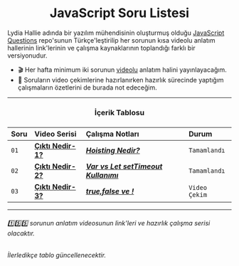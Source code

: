 <h1 align="center">JavaScript Soru Listesi</h1>
<p>
Lydia Hallie adında bir yazılım mühendisinin oluşturmuş olduğu <a href="https://github.com/lydiahallie/javascript-questions">JavaScript Questions</a> repo'sunun Türkçe'leştirilip her sorunun kısa videolu anlatım hallerinin link'lerinin ve çalışma kaynaklarının toplandığı farklı bir versiyonudur.
</p>

- :clapper: Her hafta minimum iki sorunun <a href="https://www.youtube.com/c/OzanTekin">videolu</a> anlatım halini yayınlayacağım.
- :pencil: Soruların video çekimlerine hazırlanırken hazırlık sürecinde yaptığım çalışmaların özetlerini de burada not edeceğim.

<hr/>

<h3 align="center"> İçerik Tablosu <h3>

| Soru | Video Serisi                | Çalışma Notları                | Durum     
| :-------- | :------------------------- | :------------------------- | :------- 
| `01` |  **[Çıktı Nedir-1?](https://youtu.be/GSVvqtEa2MY)** | ***[Hoisting Nedir?](https://github.com/ozantekin/javascript-sorular/tree/main/Sorular/01_Cikti_Nedir)*** | `Tamamlandı` 
| `02` | **[Çıktı Nedir-2?](https://youtu.be/tBYI4-t_vcY)** | ***[Var vs Let setTimeout Kullanımı](https://github.com/ozantekin/javascript-sorular/tree/main/Sorular/02-Cikti_Nedir)*** | `Tamamlandı`
| `03` | **[Çıktı Nedir-3?](https://youtu.be/tBYI4-t_vcY)** | ***[true,false ve !](https://github.com/ozantekin/javascript-sorular/tree/main/Sorular/03-Cikti_Nedir)*** | `Video Çekim`

<hr/>

###### :one::five::five: sorunun anlatım videosunun link'leri ve hazırlık çalışma serisi olacaktır.  
###### İlerledikçe tablo güncellenecektir.